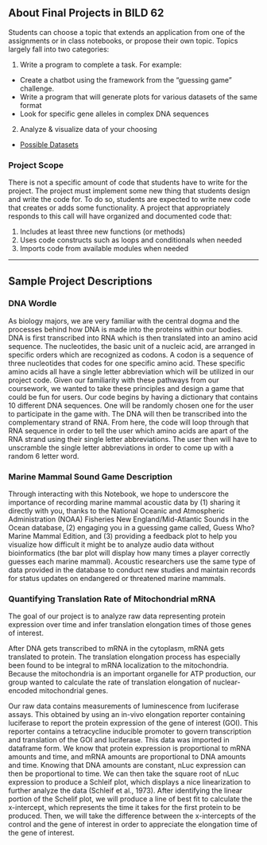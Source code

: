## About Final Projects in BILD 62

Students can choose a topic that extends an application from one of the assignments or in class notebooks, or propose their own topic. Topics largely fall into two categories:
1. Write a program to complete a task. For example:
  * Create a chatbot using the framework from the “guessing game” challenge.
  * Write a program that will generate plots for various datasets of the same format
  * Look for specific gene alleles in complex DNA sequences
2. Analyze & visualize data of your choosing
  * [Possible Datasets](https://docs.google.com/spreadsheets/d/1HsgkH2Ok_7ED_WFr9fIJ6PEPsm369L3HNFNUaXKRPX8/edit?usp=sharing)

### Project Scope
There is not a specific amount of code that students have to write for the project. The project must implement some new thing that students design and write the code for. To do so, students are expected to write new code that creates or adds some functionality. A project that appropriately responds to this call will have organized and documented code that:
1. Includes at least three new functions (or methods)
2. Uses code constructs such as loops and conditionals when needed
3. Imports code from available modules when needed

<hr>

## Sample Project Descriptions

### DNA Wordle
As biology majors, we are very familiar with the central dogma and the processes behind how DNA is made into the proteins within our bodies. DNA is first transcribed into RNA which is then translated into an amino acid sequence. The nucleotides, the basic unit of a nucleic acid, are arranged in specific orders which are recognized as codons. A codon is a sequence of three nucleotides that codes for one specific amino acid. These specific amino acids all have a single letter abbreviation which will be utilized in our project code. Given our familiarity with these pathways from our coursework, we wanted to take these principles and design a game that could be fun for users. Our code begins by having a dictionary that contains 10 different DNA sequences. One will be randomly chosen one for the user to participate in the game with. The DNA will then be transcribed into the complementary strand of RNA. From here, the code will loop through that RNA sequence in order to tell the user which amino acids are apart of the RNA strand using their single letter abbreviations. The user then will have to unscramble the single letter abbreviations in order to come up with a random 6 letter word.

### Marine Mammal Sound Game Description
Through interacting with this Notebook, we hope to underscore the importance of recording marine mammal
acoustic data by (1) sharing it directly with you, thanks to the National Oceanic and Atmospheric Administration
(NOAA) Fisheries New England/Mid-Atlantic Sounds in the Ocean database, (2) engaging you in a guessing
game called, Guess Who? Marine Mammal Edition, and (3) providing a feedback plot to help you visualize how
difficult it might be to analyze audio data without bioinformatics (the bar plot will display how many times a
player correctly guesses each marine mammal). Acoustic researchers use the same type of data provided in the
database to conduct new studies and maintain records for status updates on endangered or threatened marine
mammals.

### Quantifying Translation Rate of Mitochondrial mRNA
The goal of our project is to analyze raw data representing protein expression over time and infer translation elongation times of those genes of interest.

After DNA gets transcribed to mRNA in the cytoplasm, mRNA gets translated to protein. The translation elongation process has especially been found to be integral to mRNA localization to the mitochondria. Because the mitochondria is an important organelle for ATP production, our group wanted to calculate the rate of translation elongation of nuclear-encoded mitochondrial genes.

Our raw data contains measurements of luminescence from luciferase assays. This obtained by using an in-vivo elongation reporter containing luciferase to report the protein expression of the gene of interest (GOI). This reporter contains a tetracycline inducible promoter to govern transcription and translation of the GOI and luciferase. This data was imported in dataframe form. We know that protein expression is proportional to mRNA amounts and time, and mRNA amounts are proportional to DNA amounts and time. Knowing that DNA amounts are constant, nLuc expression can then be proportional to time. We can then take the square root of nLuc expression to produce a Schleif plot, which displays a nice linearization to further analyze the data (Schleif et al., 1973). After identifying the linear portion of the Schelif plot, we will produce a line of best fit to calculate the x-intercept, which represents the time it takes for the first protein to be produced. Then, we will take the difference between the x-intercepts of the control and the gene of interest in order to appreciate the elongation time of the gene of interest.
